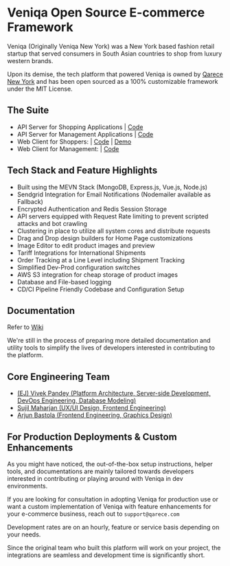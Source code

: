 # Veniqa Open Source E-commerce Framework

Veniqa (Originally Veniqa New York) was a New York based fashion retail startup that served consumers in South Asian countries to shop from luxury western brands.

Upon its demise, the tech platform that powered Veniqa is owned by [Qarece New York](https://qarece.com) and has been open sourced as a 100% customizable framework under the MIT License.

## The Suite
* API Server for Shopping Applications | [Code](https://github.com/Viveckh/Veniqa/tree/master/shopping-server)
* API Server for Management Applications | [Code](https://github.com/Viveckh/Veniqa/tree/master/management-server)
* Web Client for Shoppers: | [Code](https://github.com/Viveckh/Veniqa/tree/master/shopping-webclient) | [Demo](https://prod-veniqa-client.netlify.com)
* Web Client for Management: | [Code](https://github.com/Viveckh/Veniqa/tree/master/management-webclient)

## Tech Stack and Feature Highlights
* Built using the MEVN Stack (MongoDB, Express.js, Vue.js, Node.js)
* Sendgrid Integration for Email Notifications (Nodemailer available as Fallback)
* Encrypted Authentication and Redis Session Storage
* API servers equipped with Request Rate limiting to prevent scripted attacks and bot crawling
* Clustering in place to utilize all system cores and distribute requests
* Drag and Drop design builders for Home Page customizations
* Image Editor to edit product images and preview
* Tariff Integrations for International Shipments
* Order Tracking at a Line Level including Shipment Tracking
* Simplified Dev-Prod configuration switches
* AWS S3 integration for cheap storage of product images
* Database and File-based logging
* CD/CI Pipeline Friendly Codebase and Configuration Setup


## Documentation

Refer to [Wiki](https://github.com/Viveckh/Veniqa/wiki)

We're still in the process of preparing more detailed documentation and utility tools to simplify the lives of developers interested in contributing to the platform.

## Core Engineering Team

* [(EJ) Vivek Pandey (Platform Architecture, Server-side Development, DevOps Engineering, Database Modeling)](https://viveckh.com)
* [Sujil Maharjan (UX/UI Design, Frontend Engineering)](https://smaharj1.github.io/)
* [Arjun Bastola (Frontend Engineering, Graphics Design)](https://github.com/abastola)

## For Production Deployments & Custom Enhancements

As you might have noticed, the out-of-the-box setup instructions, helper tools, and documentations are mainly tailored towards developers interested in contributing or playing around with Veniqa in dev environments.

If you are looking for consultation in adopting Veniqa for production use or want a custom implementation of Veniqa with feature enhancements for your e-commerce business, reach out to `support@qarece.com`

Development rates are on an hourly, feature or service basis depending on your needs.

Since the original team who built this platform will work on your project, the integrations are seamless and development time is significantly short.







